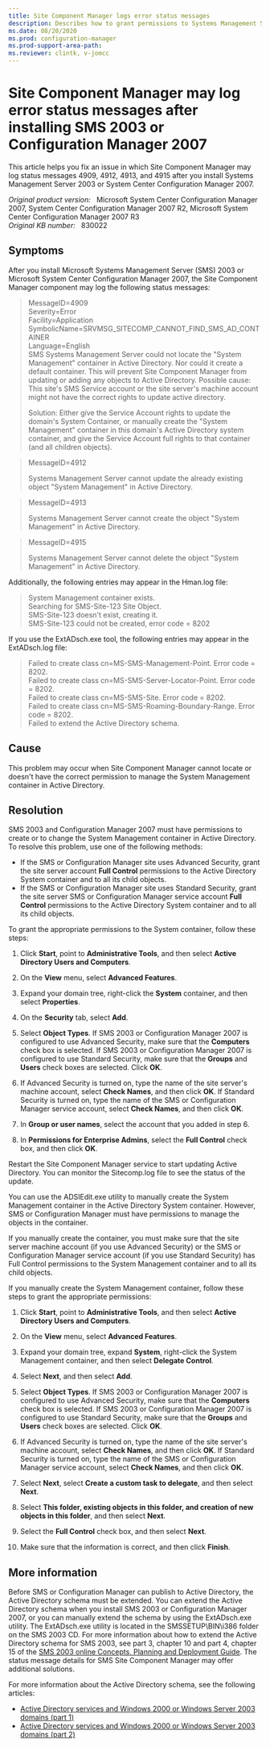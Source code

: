 ```yaml
---
title: Site Component Manager logs error status messages
description: Describes how to grant permissions to Systems Management Server 2003 or Configuration Manager 2007 to create or change the System Management container in Active Directory.
ms.date: 08/20/2020
ms.prod: configuration-manager
ms.prod-support-area-path:
ms.reviewer: clintk, v-jomcc
---
```

# Site Component Manager may log error status messages after installing SMS 2003 or Configuration Manager 2007

This article helps you fix an issue in which Site Component Manager may log status messages 4909, 4912, 4913, and 4915 after you install Systems Management Server 2003 or System Center Configuration Manager 2007.

_Original product version:_ &nbsp; Microsoft System Center Configuration Manager 2007, System Center Configuration Manager 2007 R2, Microsoft System Center Configuration Manager 2007 R3  
_Original KB number:_ &nbsp; 830022

## Symptoms

After you install Microsoft Systems Management Server (SMS) 2003 or Microsoft System Center Configuration Manager 2007, the Site Component Manager component may log the following status messages:

> MessageID=4909  
> Severity=Error  
> Facility=Application  
> SymbolicName=SRVMSG_SITECOMP_CANNOT_FIND_SMS_AD_CONTAINER  
> Language=English  
> SMS Systems Management Server could not locate the "System Management" container in Active Directory. Nor could it create a default container. This will prevent Site Component Manager from updating or adding any objects to Active Directory. Possible cause: This site's SMS Service account or the site server's machine account might not have the correct rights to update active directory.
>
> Solution: Either give the Service Account rights to update the domain's System Container, or manually create the "System Management" container in this domain's Active Directory system container, and give the Service Account full rights to that container (and all children objects).

> MessageID=4912
>
> Systems Management Server cannot update the already existing object "System Management" in Active Directory.

> MessageID=4913
>
> Systems Management Server cannot create the object "System Management" in Active Directory.

> MessageID=4915
>
> Systems Management Server cannot delete the object "System Management" in Active Directory.

Additionally, the following entries may appear in the Hman.log file:

> System Management container exists.  
> Searching for SMS-Site-123 Site Object.  
> SMS-Site-123 doesn't exist, creating it.  
> SMS-Site-123 could not be created, error code = 8202

If you use the ExtADsch.exe tool, the following entries may appear in the ExtADsch.log file:

> Failed to create class cn=MS-SMS-Management-Point. Error code = 8202.  
> Failed to create class cn=MS-SMS-Server-Locator-Point. Error code = 8202.  
> Failed to create class cn=MS-SMS-Site. Error code = 8202.  
> Failed to create class cn=MS-SMS-Roaming-Boundary-Range. Error code = 8202.  
> Failed to extend the Active Directory schema.

## Cause

This problem may occur when Site Component Manager cannot locate or doesn't have the correct permission to manage the System Management container in Active Directory.

## Resolution

SMS 2003 and Configuration Manager 2007 must have permissions to create or to change the System Management container in Active Directory. To resolve this problem, use one of the following methods:

- If the SMS or Configuration Manager site uses Advanced Security, grant the site server account **Full Control** permissions to the Active Directory System container and to all its child objects.
- If the SMS or Configuration Manager site uses Standard Security, grant the site server SMS or Configuration Manager service account **Full Control** permissions to the Active Directory System container and to all its child objects.

To grant the appropriate permissions to the System container, follow these steps:

1. Click **Start**, point to **Administrative Tools**, and then select **Active Directory Users and Computers**.
2. On the **View** menu, select **Advanced Features**.
3. Expand your domain tree, right-click the **System** container, and then select **Properties**.
4. On the **Security** tab, select **Add**.

5. Select **Object Types**. If SMS 2003 or Configuration Manager 2007 is configured to use Advanced Security, make sure that the **Computers** check box is selected. If SMS 2003 or Configuration Manager 2007 is configured to use Standard Security, make sure that the **Groups** and **Users** check boxes are selected. Click **OK**.

6. If Advanced Security is turned on, type the name of the site server's machine account, select **Check Names**, and then click **OK**. If Standard Security is turned on, type the name of the SMS or Configuration Manager service account, select **Check Names**, and then click **OK**.

7. In **Group or user names**, select the account that you added in step 6.

8. In **Permissions for Enterprise Admins**, select the **Full Control** check box, and then click **OK**.

Restart the Site Component Manager service to start updating Active Directory. You can monitor the Sitecomp.log file to see the status of the update.

You can use the ADSIEdit.exe utility to manually create the System Management container in the Active Directory System container. However, SMS or Configuration Manager must have permissions to manage the objects in the container.

If you manually create the container, you must make sure that the site server machine account (if you use Advanced Security) or the SMS or Configuration Manager service account (if you use Standard Security) has Full Control permissions to the System Management container and to all its child objects.

If you manually create the System Management container, follow these steps to grant the appropriate permissions:

1. Click **Start**, point to **Administrative Tools**, and then select **Active Directory Users and Computers**.
2. On the **View** menu, select **Advanced Features**.
3. Expand your domain tree, expand **System**, right-click the System Management container, and then select **Delegate Control**.
4. Select **Next**, and then select **Add**.

5. Select **Object Types**. If SMS 2003 or Configuration Manager 2007 is configured to use Advanced Security, make sure that the **Computers** check box is selected. If SMS 2003 or Configuration Manager 2007 is configured to use Standard Security, make sure that the **Groups** and **Users** check boxes are selected. Click **OK**.

6. If Advanced Security is turned on, type the name of the site server's machine account, select **Check Names**, and then click **OK**. If Standard Security is turned on, type the name of the SMS or Configuration Manager service account, select **Check Names**, and then click **OK**.

7. Select **Next**, select **Create a custom task to delegate**, and then select **Next**.

8. Select **This folder, existing objects in this folder, and creation of new objects in this folder**, and then select **Next**.
9. Select the **Full Control** check box, and then select **Next**.
10. Make sure that the information is correct, and then click **Finish**.

## More information

Before SMS or Configuration Manager can publish to Active Directory, the Active Directory schema must be extended. You can extend the Active Directory schema when you install SMS 2003 or Configuration Manager 2007, or you can manually extend the schema by using the ExtADsch.exe utility. The ExtADsch.exe utility is located in the SMSSETUP\BIN\i386 folder on the SMS 2003 CD. For more information about how to extend the Active Directory schema for SMS 2003, see part 3, chapter 10 and part 4, chapter 15 of the [SMS 2003 online Concepts, Planning and Deployment Guide](/previous-versions/system-center/configuration-manager-2003/cc179958(v=technet.10)). The status message details for SMS Site Component Manager may offer additional solutions.

For more information about the Active Directory schema, see the following articles:

- [Active Directory services and Windows 2000 or Windows Server 2003 domains (part 1)](https://support.microsoft.com/help/310996)
- [Active Directory services and Windows 2000 or Windows Server 2003 domains (part 2)](https://support.microsoft.com/help/310997)
